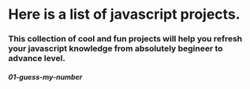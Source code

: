 # Here is a list of javascript projects. 
### This collection of cool and fun projects will help you refresh your javascript knowledge from absolutely begineer to advance level.

##### 01-guess-my-number
